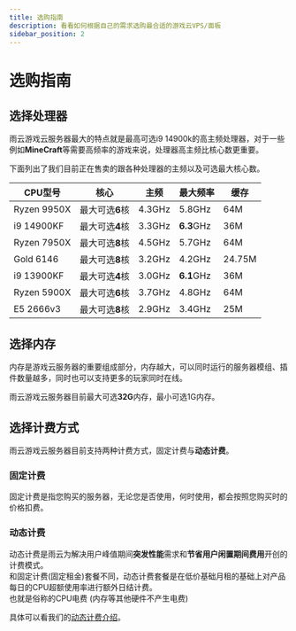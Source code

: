 ```yaml
---
title: 选购指南
description: 看看如何根据自己的需求选购最合适的游戏云VPS/面板
sidebar_position: 2
---
```


# 选购指南

## 选择处理器

雨云游戏云服务器最大的特点就是最高可选i9 14900k的高主频处理器，对于一些例如**MineCraft**等需要高频率的游戏来说，处理器高主频比核心数更重要。
    
下面列出了我们目前正在售卖的跟各种处理器的主频以及可选最大核心数。

| CPU型号       | 核心         | 主频     | 最大频率       | 缓存     |
|-------------|------------|--------|------------|--------|
| Ryzen 9950X | 最大可选**6**核 | 4.3GHz | 5.8GHz     | 64M    |
| i9 14900KF  | 最大可选**4**核 | 3.3GHz | **6.3**GHz | 36M    |
| Ryzen 7950X | 最大可选**8**核 | 4.5GHz | 5.7GHz     | 64M    |
| Gold 6146   | 最大可选**8**核 | 3.2GHz | 4.2GHz     | 24.75M |
| i9 13900KF  | 最大可选**4**核 | 3.0GHz | **6.1**GHz | 36M    |
| Ryzen 5900X | 最大可选**6**核 | 3.7GHz | 4.8GHz     | 64M    |
| E5 2666v3   | 最大可选**8**核 | 2.9GHz | 3.4GHz     | 25M    |


## 选择内存

内存是游戏云服务器的重要组成部分，内存越大，可以同时运行的服务器模组、插件数量越多，同时也可以支持更多的玩家同时在线。

雨云游戏云服务器目前最大可选**32G**内存，最小可选1G内存。

## 选择计费方式

雨云游戏云服务器目前支持两种计费方式，固定计费与**动态计费**。

### 固定计费

固定计费是指您购买的服务器，无论您是否使用，何时使用，都会按照您购买时的价格扣费。

### 动态计费

动态计费是雨云为解决用户峰值期间**突发性能**需求和**节省用户闲置期间费用**开创的计费模式。<br/>
和固定计费(固定租金)套餐不同，动态计费套餐是在低价基础月租的基础上对产品每日的CPU超额使用率进行额外日结计费。<br/>
也就是俗称的CPU电费 (内存等其他硬件不产生电费)

具体可以看我们的[动态计费介绍](/docs/rgs/buy/dynamic)。